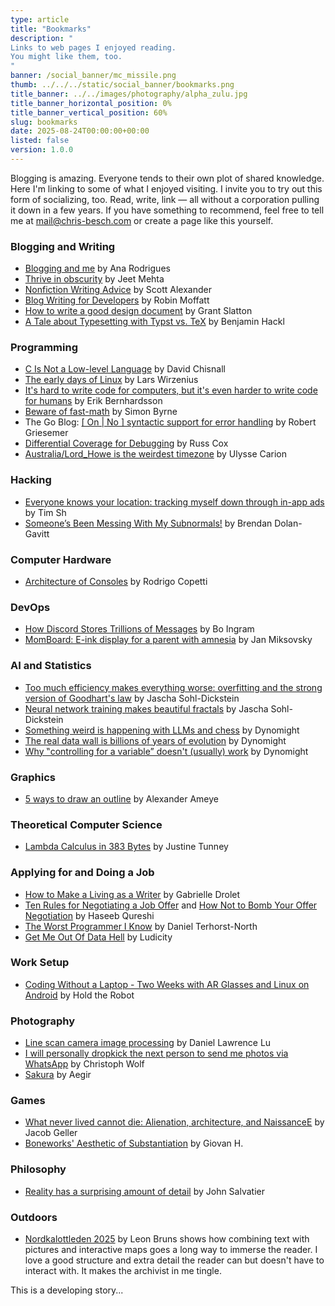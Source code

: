 ```yaml
---
type: article
title: "Bookmarks"
description: "
Links to web pages I enjoyed reading.
You might like them, too.
"
banner: /social_banner/mc_missile.png
thumb: ../../../static/social_banner/bookmarks.png
title_banner: ../../images/photography/alpha_zulu.jpg
title_banner_horizontal_position: 0%
title_banner_vertical_position: 60%
slug: bookmarks
date: 2025-08-24T00:00:00+00:00
listed: false
version: 1.0.0
---
```


Blogging is amazing.
Everyone tends to their own plot of shared knowledge.
Here I'm linking to some of what I enjoyed visiting.
I invite you to try out this form of socializing, too.
Read, write, link — all without a corporation pulling it down in a few years.
If you have something to recommend, feel free to tell me at [mail@chris-besch.com](mailto:mail@chris-besch.com) or create a page like this yourself.

### Blogging and Writing
- [Blogging and me](https://ohhelloana.blog/blogging-and-me/) by Ana Rodrigues
- [Thrive in obscurity](https://www.jeetmehta.com/posts/thrive-in-obscurity) by Jeet Mehta
- [Nonfiction Writing Advice](https://slatestarcodex.com/2016/02/20/writing-advice/) by Scott Alexander
- [Blog Writing for Developers](https://rmoff.net/2023/07/19/blog-writing-for-developers/) by Robin Moffatt
- [How to write a good design document](https://grantslatton.com/how-to-design-document) by Grant Slatton
- [A Tale about Typesetting with Typst vs. TeX](https://benjamin-hackl.at/blog/2024/07/typesetting-and-typst.html) by Benjamin Hackl

### Programming
- [C Is Not a Low-level Language](https://dl.acm.org/doi/10.1145/3212477.3212479) by David Chisnall
- [The early days of Linux](https://lwn.net/Articles/928581) by Lars Wirzenius
- [It's hard to write code for computers, but it's even harder to write code for humans](https://erikbern.com/2024/09/27/its-hard-to-write-code-for-humans.html) by Erik Bernhardsson
- [Beware of fast-math](https://simonbyrne.github.io/notes/fastmath/) by Simon Byrne
- The Go Blog: [[ On | No ] syntactic support for error handling](https://go.dev/blog/error-syntax) by Robert Griesemer
- [Differential Coverage for Debugging](https://research.swtch.com/diffcover) by Russ Cox
- [Australia/Lord_Howe is the weirdest timezone](https://ssoready.com/blog/engineering/truths-programmers-timezones/) by Ulysse Carion

### Hacking
- [Everyone knows your location: tracking myself down through in-app ads](https://timsh.org/tracking-myself-down-through-in-app-ads/) by Tim Sh
- [Someone’s Been Messing With My Subnormals!](https://moyix.blogspot.com/2022/09/someones-been-messing-with-my-subnormals.html) by Brendan Dolan-Gavitt

### Computer Hardware
- [Architecture of Consoles](https://www.copetti.org/writings/consoles/) by Rodrigo Copetti

### DevOps
- [How Discord Stores Trillions of Messages](https://discord.com/blog/how-discord-stores-trillions-of-messages) by Bo Ingram
- [MomBoard: E-ink display for a parent with amnesia](https://jan.miksovsky.com/posts/2024/11-12-momboard) by Jan Miksovsky

### AI and Statistics
- [Too much efficiency makes everything worse: overfitting and the strong version of Goodhart's law](https://sohl-dickstein.github.io/2022/11/06/strong-Goodhart.html) by Jascha Sohl-Dickstein
- [Neural network training makes beautiful fractals](https://sohl-dickstein.github.io/2024/02/12/fractal.html) by Jascha Sohl-Dickstein
- [Something weird is happening with LLMs and chess](https://dynomight.net/chess/) by Dynomight
- [The real data wall is billions of years of evolution](https://dynomight.net/data-wall/) by Dynomight
- [Why ‟controlling for a variable” doesn't (usually) work](https://dynomight.net/control/) by Dynomight

### Graphics
- [5 ways to draw an outline](https://ameye.dev/notes/rendering-outlines/) by Alexander Ameye

### Theoretical Computer Science
- [Lambda Calculus in 383 Bytes](https://justine.lol/lambda/) by Justine Tunney

### Applying for and Doing a Job
- [How to Make a Living as a Writer](https://thewalrus.ca/how-to-make-a-living-as-a-writer/) by Gabrielle Drolet
- [Ten Rules for Negotiating a Job Offer](https://haseebq.com/my-ten-rules-for-negotiating-a-job-offer/) and [How Not to Bomb Your Offer Negotiation](https://haseebq.com/how-not-to-bomb-your-offer-negotiation/) by Haseeb Qureshi
- [The Worst Programmer I Know](https://dannorth.net/the-worst-programmer/) by Daniel Terhorst-North
- [Get Me Out Of Data Hell](https://ludic.mataroa.blog/blog/get-me-out-of-data-hell/) by Ludicity

### Work Setup
- [Coding Without a Laptop - Two Weeks with AR Glasses and Linux on Android](https://holdtherobot.com/blog/2025/05/11/linux-on-android-with-ar-glasses/) by Hold the Robot

### Photography
- [Line scan camera image processing](https://daniel.lawrence.lu/blog/y2025m09d21/) by Daniel Lawrence Lu
- [I will personally dropkick the next person to send me photos via WhatsApp](https://teccheck.xyz/blog/whatsapp-photos) by Christoph Wolf
- [Sakura](https://aegir.org/words/sakura) by Aegir

### Games
- [What never lived cannot die: Alienation, architecture, and NaissanceE](https://caneandrinse.com/alienation-architecture-and-naissancee/) by Jacob Geller
- [Boneworks' Aesthetic of Substantiation](https://blog.giovanh.com/blog/2022/10/22/boneworks-aesthetic-of-substantiation/) by Giovan H.

### Philosophy
- [Reality has a surprising amount of detail](http://johnsalvatier.org/blog/2017/reality-has-a-surprising-amount-of-detail) by John Salvatier

### Outdoors
- [Nordkalottleden 2025](https://leonbruns.de/hiking/nordkalottleden2025.html) by Leon Bruns shows how combining text with pictures and interactive maps goes a long way to immerse the reader.
    I love a good structure and extra detail the reader can but doesn't have to interact with.
    It makes the archivist in me tingle.

This is a developing story...
